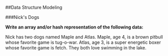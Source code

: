 ##Data Structure Modeling

###Nick's Dogs

**Write an array and/or hash representation of the following data:**

Nick has two dogs named Maple and Atlas. Maple, age 4, is a brown pitbull whose favorite game is tug-o-war. Atlas, age 3, is a super energetic boxer whose favorite game is fetch. They both love swimming in the lake.